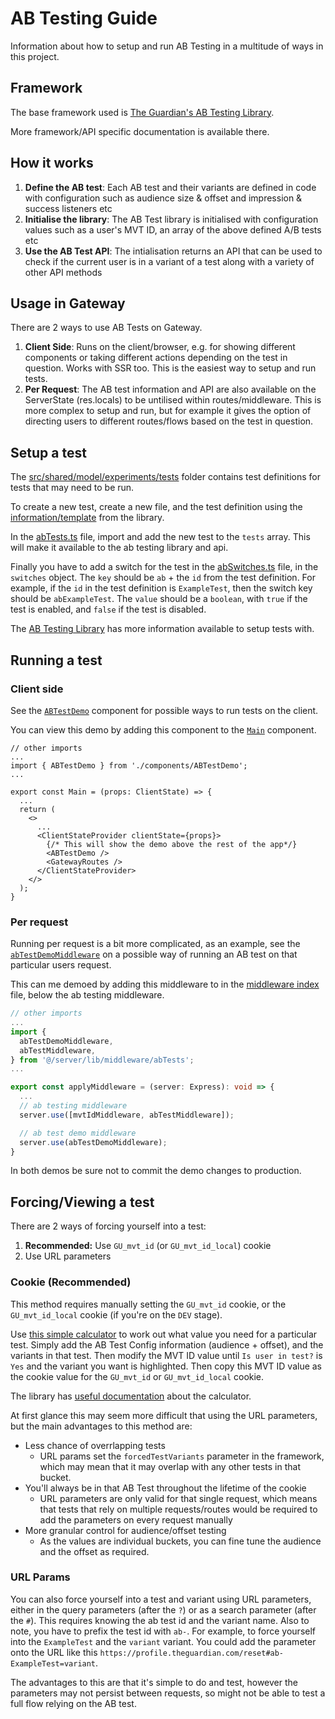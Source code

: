 # AB Testing Guide

Information about how to setup and run AB Testing in a multitude of ways in this project.

## Framework

The base framework used is [The Guardian's AB Testing Library](https://github.com/guardian/ab-testing).

More framework/API specific documentation is available there.

## How it works

1. **Define the AB test**: Each AB test and their variants are defined in code with configuration such as audience size & offset and impression & success listeners etc
2. **Initialise the library**: The AB Test library is initialised with configuration values such as a user's MVT ID, an array of the above defined A/B tests etc
3. **Use the AB Test API**: The intialisation returns an API that can be used to check if the current user is in a variant of a test along with a variety of other API methods

## Usage in Gateway

There are 2 ways to use AB Tests on Gateway.

1. **Client Side**: Runs on the client/browser, e.g. for showing different components or taking different actions depending on the test in question. Works with SSR too. This is the easiest way to setup and run tests.
2. **Per Request**: The AB test information and API are also available on the ServerState (res.locals) to be untilised within routes/middleware. This is more complex to setup and run, but for example it gives the option of directing users to different routes/flows based on the test in question. 

## Setup a test

The [src/shared/model/experiments/tests](../src/shared/model/experiments/tests) folder contains test definitions for tests that may need to be run.

To create a new test, create a new file, and the test definition using the [information/template](https://github.com/guardian/ab-testing#ab-test-definition) from the library.

In the [abTests.ts](../src/shared/model/experiments/abTests.ts) file, import and add the new test to the `tests` array. This will make it available to the ab testing library and api.

Finally you have to add a switch for the test in the [abSwitches.ts](../src/shared/model/experiments/abSwitches.ts) file, in the `switches` object. The `key` should be `ab` + the `id` from the test definition. For example, if the `id` in the test definition is `ExampleTest`, then the switch key should be `abExampleTest`. The `value` should be a `boolean`, with `true` if the test is enabled, and `false` if the test is disabled.

The [AB Testing Library](https://github.com/guardian/ab-testing) has more information available to setup tests with.

## Running a test

### Client side

See the [`ABTestDemo`](../src/client/components/ABTestDemo.tsx) component for possible ways to run tests on the client.

You can view this demo by adding this component to the [`Main`](../src/client/main.tsx) component.

```tsx
// other imports
...
import { ABTestDemo } from './components/ABTestDemo';
...

export const Main = (props: ClientState) => {
  ...
  return (
    <>
      ...
      <ClientStateProvider clientState={props}>
        {/* This will show the demo above the rest of the app*/}
        <ABTestDemo />
        <GatewayRoutes />
      </ClientStateProvider>
    </>
  );
}
```

### Per request

Running per request is a bit more complicated, as an example, see the [`abTestDemoMiddleware`](../src/server/lib/middleware/abTests.ts) on a possible way of running an AB test on that particular users request.

This can me demoed by adding this middleware to in the [middleware index](../src/server/lib/middleware/index.ts) file, below the ab testing middleware.

```ts
// other imports
...
import {
  abTestDemoMiddleware,
  abTestMiddleware,
} from '@/server/lib/middleware/abTests';
...

export const applyMiddleware = (server: Express): void => {
  ...
  // ab testing middleware
  server.use([mvtIdMiddleware, abTestMiddleware]);

  // ab test demo middleware
  server.use(abTestDemoMiddleware);
}
```

In both demos be sure not to commit the demo changes to production.

## Forcing/Viewing a test

There are 2 ways of forcing yourself into a test:

1. **Recommended:** Use `GU_mvt_id` (or `GU_mvt_id_local`) cookie
2. Use URL parameters

### Cookie (Recommended)

This method requires manually setting the `GU_mvt_id` cookie, or the `GU_mvt_id_local` cookie (if you're on the `DEV` stage).

Use [this simple calculator](https://ab-tests.netlify.app/) to work out what value you need for a particular test. Simply add the AB Test Config information (audience + offset), and the variants in that test. Then modify the MVT ID value until `Is user in test?` is `Yes` and the variant you want is highlighted. Then copy this MVT ID value as the cookie value for the `GU_mvt_id` or `GU_mvt_id_local` cookie.

The library has [useful documentation](https://github.com/guardian/ab-testing#mvtid-calculator) about the calculator.

At first glance this may seem more difficult that using the URL parameters, but the main advantages to this method are:

- Less chance of overrlapping tests
  - URL params set the `forcedTestVariants` parameter in the framework, which may mean that it may overlap with any other tests in that bucket.
- You'll always be in that AB Test throughout the lifetime of the cookie
  - URL parameters are only valid for that single request, which means that tests that rely on multiple requests/routes would be required to add the parameters on every request manually
- More granular control for audience/offset testing
  - As the values are individual buckets, you can fine tune the audience and the offset as required.

### URL Params

You can also force yourself into a test and variant using URL parameters, either in the query parameters (after the `?`) or as a search parameter (after the `#`). This requires knowing the ab test id and the variant name. Also to note, you have to prefix the test id with `ab-`. For example, to force yourself into the `ExampleTest` and the `variant` variant. You could add the parameter onto the URL like this `https://profile.theguardian.com/reset#ab-ExampleTest=variant`.

The advantages to this are that it's simple to do and test, however the parameters may not persist between requests, so might not be able to test a full flow relying on the AB test.
